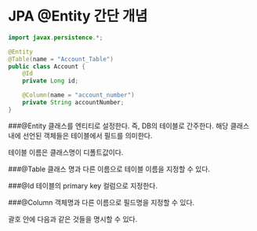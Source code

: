 # JPA @Entity 간단 개념
```java
import javax.persistence.*;

@Entity
@Table(name = "Account_Table")
public class Account { 
    @Id
    private Long id;

    @Column(name = "account_number") 
    private String accountNumber;
}
```

###@Entity
클래스를 엔티티로 설정한다. 즉, DB의 테이블로 간주한다. 해당 클래스 내에 선언된 객체들은 테이블에서 필드를 의미한다.

테이블 이름은 클래스명이 디폴트값이다.
<br>

###@Table
클래스 명과 다른 이름으로 테이블 이름을 지정할 수 있다.
<br>

###@Id
테이블의 primary key 컬럼으로 지정한다.
<br>

###@Column
객체명과 다른 이름으로 필드명을 지정할 수 있다.

괄호 안에 다음과 같은 것들을 명시할 수 있다.

